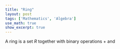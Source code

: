 ```yaml
---
title: "Ring"
layout: post
tags: ['Mathematics', 'Algebra']
use_math: true
show_excerpt: true
---
```


A ring is a set $R$ together with binary operations $+$ and 